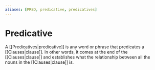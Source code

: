```yaml
---
aliases: [PRED, predicative, predicatives]
---
```

# Predicative
A [[Predicatives|predicative]] is any word or phrase that predicates a [[Clauses|clause]]. In other words, it comes at the end of the [[Clauses|clause]] and establishes what the relationship between all the nouns in the [[Clauses|clause]] is.